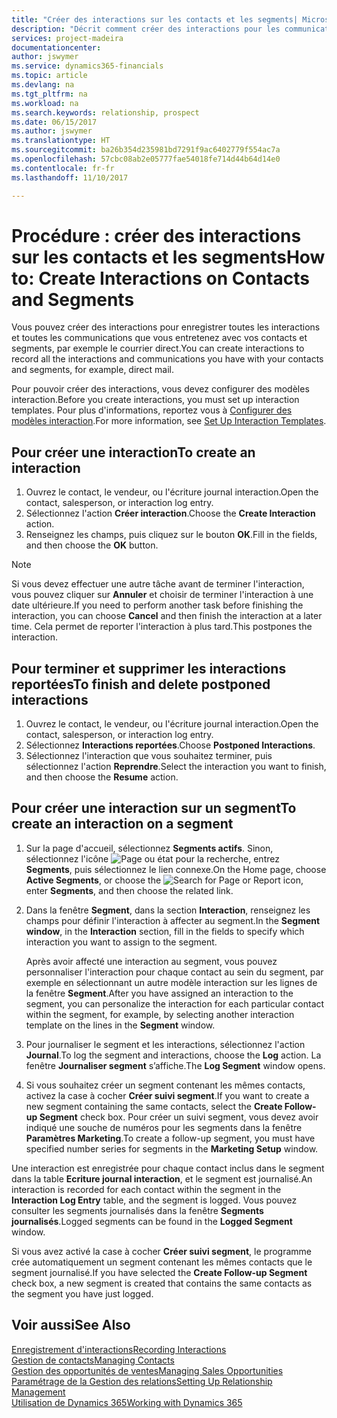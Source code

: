 ```yaml
---
title: "Créer des interactions sur les contacts et les segments| Microsoft Docs"
description: "Décrit comment créer des interactions pour les communications que vous avez avec vos contacts et segments dans Dynamics 365, par exemple le courrier direct."
services: project-madeira
documentationcenter: 
author: jswymer
ms.service: dynamics365-financials
ms.topic: article
ms.devlang: na
ms.tgt_pltfrm: na
ms.workload: na
ms.search.keywords: relationship, prospect
ms.date: 06/15/2017
ms.author: jswymer
ms.translationtype: HT
ms.sourcegitcommit: ba26b354d235981bd7291f9ac6402779f554ac7a
ms.openlocfilehash: 57cbc08ab2e05777fae54018fe714d44b64d14e0
ms.contentlocale: fr-fr
ms.lasthandoff: 11/10/2017

---
```

# <a name="how-to-create-interactions-on-contacts-and-segments"></a><span data-ttu-id="5d48d-103">Procédure : créer des interactions sur les contacts et les segments</span><span class="sxs-lookup"><span data-stu-id="5d48d-103">How to: Create Interactions on Contacts and Segments</span></span>
<span data-ttu-id="5d48d-104">Vous pouvez créer des interactions pour enregistrer toutes les interactions et toutes les communications que vous entretenez avec vos contacts et segments, par exemple le courrier direct.</span><span class="sxs-lookup"><span data-stu-id="5d48d-104">You can create interactions to record all the interactions and communications you have with your contacts and segments, for example, direct mail.</span></span>

<span data-ttu-id="5d48d-105">Pour pouvoir créer des interactions, vous devez configurer des modèles interaction.</span><span class="sxs-lookup"><span data-stu-id="5d48d-105">Before you create interactions, you must set up interaction templates.</span></span> <span data-ttu-id="5d48d-106">Pour plus d'informations, reportez vous à [Configurer des modèles interaction](marketing-interactions.md).</span><span class="sxs-lookup"><span data-stu-id="5d48d-106">For more information, see  [Set Up Interaction Templates](marketing-interactions.md).</span></span>

## <a name="to-create-an-interaction"></a><span data-ttu-id="5d48d-107">Pour créer une interaction</span><span class="sxs-lookup"><span data-stu-id="5d48d-107">To create an interaction</span></span>
1. <span data-ttu-id="5d48d-108">Ouvrez le contact, le vendeur, ou l'écriture journal interaction.</span><span class="sxs-lookup"><span data-stu-id="5d48d-108">Open the contact, salesperson, or interaction log entry.</span></span>
2. <span data-ttu-id="5d48d-109">Sélectionnez l'action **Créer interaction**.</span><span class="sxs-lookup"><span data-stu-id="5d48d-109">Choose the **Create Interaction** action.</span></span>
3. <span data-ttu-id="5d48d-110">Renseignez les champs, puis cliquez sur le bouton **OK**.</span><span class="sxs-lookup"><span data-stu-id="5d48d-110">Fill in the fields, and then choose the **OK** button.</span></span>

> [!NOTE]  
>   <span data-ttu-id="5d48d-111">Si vous devez effectuer une autre tâche avant de terminer l'interaction, vous pouvez cliquer sur **Annuler** et choisir de terminer l'interaction à une date ultérieure.</span><span class="sxs-lookup"><span data-stu-id="5d48d-111">If you need to perform another task before finishing the interaction, you can choose **Cancel** and then finish the interaction at a later time.</span></span> <span data-ttu-id="5d48d-112">Cela permet de reporter l'interaction à plus tard.</span><span class="sxs-lookup"><span data-stu-id="5d48d-112">This postpones the interaction.</span></span>

## <a name="to-finish-and-delete-postponed-interactions"></a><span data-ttu-id="5d48d-113">Pour terminer et supprimer les interactions reportées</span><span class="sxs-lookup"><span data-stu-id="5d48d-113">To finish and delete postponed interactions</span></span>
1. <span data-ttu-id="5d48d-114">Ouvrez le contact, le vendeur, ou l'écriture journal interaction.</span><span class="sxs-lookup"><span data-stu-id="5d48d-114">Open the contact, salesperson, or interaction log entry.</span></span>
2. <span data-ttu-id="5d48d-115">Sélectionnez **Interactions reportées**.</span><span class="sxs-lookup"><span data-stu-id="5d48d-115">Choose **Postponed Interactions**.</span></span>
3. <span data-ttu-id="5d48d-116">Sélectionnez l'interaction que vous souhaitez terminer, puis sélectionnez l'action **Reprendre**.</span><span class="sxs-lookup"><span data-stu-id="5d48d-116">Select the interaction you want to finish, and then choose the **Resume** action.</span></span>

## <a name="to-create-an-interaction-on-a-segment"></a><span data-ttu-id="5d48d-117">Pour créer une interaction sur un segment</span><span class="sxs-lookup"><span data-stu-id="5d48d-117">To create an interaction on a segment</span></span>
1. <span data-ttu-id="5d48d-118">Sur la page d'accueil, sélectionnez **Segments actifs**. Sinon, sélectionnez l'icône ![Page ou état pour la recherche](media/ui-search/search_small.png "Page ou état pour la recherche"), entrez **Segments**, puis sélectionnez le lien connexe.</span><span class="sxs-lookup"><span data-stu-id="5d48d-118">On the Home page, choose **Active Segments**, or choose the ![Search for Page or Report](media/ui-search/search_small.png "Search for Page or Report icon") icon, enter **Segments**, and then choose the related link.</span></span>
2. <span data-ttu-id="5d48d-119">Dans la fenêtre **Segment**, dans la section **Interaction**, renseignez les champs pour définir l'interaction à affecter au segment.</span><span class="sxs-lookup"><span data-stu-id="5d48d-119">In the **Segment window**, in the **Interaction** section, fill in the fields to specify which interaction you want to assign to the segment.</span></span>

    <span data-ttu-id="5d48d-120">Après avoir affecté une interaction au segment, vous pouvez personnaliser l'interaction pour chaque contact au sein du segment, par exemple en sélectionnant un autre modèle interaction sur les lignes de la fenêtre **Segment**.</span><span class="sxs-lookup"><span data-stu-id="5d48d-120">After you have assigned an interaction to the segment, you can personalize the interaction for each particular contact within the segment, for example, by selecting another interaction template on the lines in the **Segment** window.</span></span>  
3. <span data-ttu-id="5d48d-121">Pour journaliser le segment et les interactions, sélectionnez l'action **Journal**.</span><span class="sxs-lookup"><span data-stu-id="5d48d-121">To log the segment and interactions, choose the **Log** action.</span></span> <span data-ttu-id="5d48d-122">La fenêtre **Journaliser segment** s’affiche.</span><span class="sxs-lookup"><span data-stu-id="5d48d-122">The **Log Segment** window opens.</span></span>
4. <span data-ttu-id="5d48d-123">Si vous souhaitez créer un segment contenant les mêmes contacts, activez la case à cocher **Créer suivi segment**.</span><span class="sxs-lookup"><span data-stu-id="5d48d-123">If you want to create a new segment containing the same contacts, select the **Create Follow-up Segment** check box.</span></span> <span data-ttu-id="5d48d-124">Pour créer un suivi segment, vous devez avoir indiqué une souche de numéros pour les segments dans la fenêtre **Paramètres Marketing**.</span><span class="sxs-lookup"><span data-stu-id="5d48d-124">To create a follow-up segment, you must have specified number series for segments in the **Marketing Setup** window.</span></span>

<span data-ttu-id="5d48d-125">Une interaction est enregistrée pour chaque contact inclus dans le segment dans la table **Ecriture journal interaction**, et le segment est journalisé.</span><span class="sxs-lookup"><span data-stu-id="5d48d-125">An interaction is recorded for each contact within the segment in the **Interaction Log Entry** table, and the segment is logged.</span></span> <span data-ttu-id="5d48d-126">Vous pouvez consulter les segments journalisés dans la fenêtre **Segments journalisés**.</span><span class="sxs-lookup"><span data-stu-id="5d48d-126">Logged segments can be found in the **Logged Segment** window.</span></span>

<span data-ttu-id="5d48d-127">Si vous avez activé la case à cocher **Créer suivi segment**, le programme crée automatiquement un segment contenant les mêmes contacts que le segment journalisé.</span><span class="sxs-lookup"><span data-stu-id="5d48d-127">If you have selected the **Create Follow-up Segment** check box, a new segment is created that contains the same contacts as the segment you have just logged.</span></span>

## <a name="see-also"></a><span data-ttu-id="5d48d-128">Voir aussi</span><span class="sxs-lookup"><span data-stu-id="5d48d-128">See Also</span></span>
[<span data-ttu-id="5d48d-129">Enregistrement d'interactions</span><span class="sxs-lookup"><span data-stu-id="5d48d-129">Recording Interactions</span></span>](marketing-interactions.md)  
[<span data-ttu-id="5d48d-130">Gestion de contacts</span><span class="sxs-lookup"><span data-stu-id="5d48d-130">Managing Contacts</span></span>](marketing-contacts.md)  
[<span data-ttu-id="5d48d-131">Gestion des opportunités de ventes</span><span class="sxs-lookup"><span data-stu-id="5d48d-131">Managing Sales Opportunities</span></span>](marketing-manage-sales-opportunities.md)  
[<span data-ttu-id="5d48d-132">Paramétrage de la Gestion des relations</span><span class="sxs-lookup"><span data-stu-id="5d48d-132">Setting Up Relationship Management</span></span>](marketing-setup-marketing.md)  
[<span data-ttu-id="5d48d-133">Utilisation de Dynamics 365</span><span class="sxs-lookup"><span data-stu-id="5d48d-133">Working with Dynamics 365</span></span>](ui-work-product.md)

